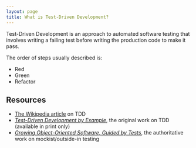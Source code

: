 ```yaml
---
layout: page
title: What is Test-Driven Development?
---
```


Test-Driven Development is an approach to automated software testing that involves writing a failing test before writing the production code to make it pass.

The order of steps usually described is:

* Red
* Green
* Refactor

## Resources

* [The Wikipedia article](https://en.wikipedia.org/wiki/Test-driven_development) on TDD
* [*Test-Driven Development by Example*](http://www.amazon.com/Test-Driven-Development-Kent-Beck/dp/0321146530), the original work on TDD (available in print only)
* [*Growing Object-Oriented Software, Guided by Tests*](http://www.informit.com/store/growing-object-oriented-software-guided-by-tests-9780321503626), the authoritative work on mockist/outside-in testing
